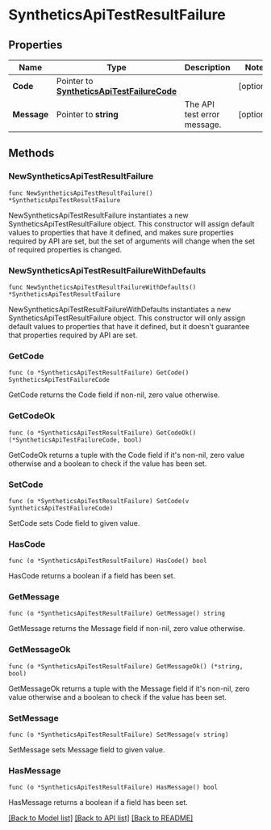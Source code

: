 # SyntheticsApiTestResultFailure

## Properties

| Name        | Type                                                                           | Description                 | Notes      |
| ----------- | ------------------------------------------------------------------------------ | --------------------------- | ---------- |
| **Code**    | Pointer to [**SyntheticsApiTestFailureCode**](SyntheticsApiTestFailureCode.md) |                             | [optional] |
| **Message** | Pointer to **string**                                                          | The API test error message. | [optional] |

## Methods

### NewSyntheticsApiTestResultFailure

`func NewSyntheticsApiTestResultFailure() *SyntheticsApiTestResultFailure`

NewSyntheticsApiTestResultFailure instantiates a new SyntheticsApiTestResultFailure object.
This constructor will assign default values to properties that have it defined,
and makes sure properties required by API are set, but the set of arguments
will change when the set of required properties is changed.

### NewSyntheticsApiTestResultFailureWithDefaults

`func NewSyntheticsApiTestResultFailureWithDefaults() *SyntheticsApiTestResultFailure`

NewSyntheticsApiTestResultFailureWithDefaults instantiates a new SyntheticsApiTestResultFailure object.
This constructor will only assign default values to properties that have it defined,
but it doesn't guarantee that properties required by API are set.

### GetCode

`func (o *SyntheticsApiTestResultFailure) GetCode() SyntheticsApiTestFailureCode`

GetCode returns the Code field if non-nil, zero value otherwise.

### GetCodeOk

`func (o *SyntheticsApiTestResultFailure) GetCodeOk() (*SyntheticsApiTestFailureCode, bool)`

GetCodeOk returns a tuple with the Code field if it's non-nil, zero value otherwise
and a boolean to check if the value has been set.

### SetCode

`func (o *SyntheticsApiTestResultFailure) SetCode(v SyntheticsApiTestFailureCode)`

SetCode sets Code field to given value.

### HasCode

`func (o *SyntheticsApiTestResultFailure) HasCode() bool`

HasCode returns a boolean if a field has been set.

### GetMessage

`func (o *SyntheticsApiTestResultFailure) GetMessage() string`

GetMessage returns the Message field if non-nil, zero value otherwise.

### GetMessageOk

`func (o *SyntheticsApiTestResultFailure) GetMessageOk() (*string, bool)`

GetMessageOk returns a tuple with the Message field if it's non-nil, zero value otherwise
and a boolean to check if the value has been set.

### SetMessage

`func (o *SyntheticsApiTestResultFailure) SetMessage(v string)`

SetMessage sets Message field to given value.

### HasMessage

`func (o *SyntheticsApiTestResultFailure) HasMessage() bool`

HasMessage returns a boolean if a field has been set.

[[Back to Model list]](../README.md#documentation-for-models) [[Back to API list]](../README.md#documentation-for-api-endpoints) [[Back to README]](../README.md)
